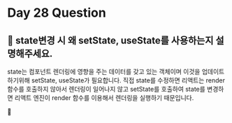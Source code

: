 # Day 28 Question



## :memo: state변경 시 왜 setState, useState를 사용하는지 설명해주세요.

state는 컴포넌트 렌더링에 영향을 주는 데이터를 갖고 있는 객체이며 이것을 업데이트 하기위해 setState, useState가 필요합니다. 직접 state를 수정하면 리액트는 render 함수를 호출하지 않아서 렌더링이 일어나지 않고 setState를 호출하여 state를 변경하면 리액트 엔진이 render 함수를 이용해서 렌더링을 실행하기 때문입니다.


:rocket:

